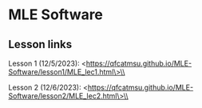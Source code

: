 # MLE Software

## Lesson links

Lesson 1 (12/5/2023):
\<https://qfcatmsu.github.io/MLE-Software/lesson1/MLE_lec1.html\>\\

Lesson 2 (12/6/2023):
\<https://qfcatmsu.github.io/MLE-Software/lesson2/MLE_lec2.html\>\\
